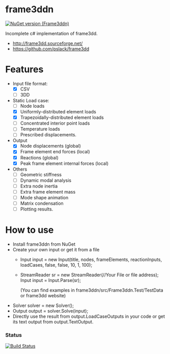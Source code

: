 # frame3ddn
[![NuGet version (Frame3ddn)](https://img.shields.io/nuget/v/Frame3ddn.svg?style=flat-square)](https://www.nuget.org/packages/Frame3ddn/)

Incomplete c# implementation of frame3dd. 


* http://frame3dd.sourceforge.net/
* https://github.com/pslack/frame3dd

# Features
- Input file format:
  - [X] CSV
  - [ ] 3DD
- Static Load case:
  - [ ] Node loads
  - [X] Uniformly-distributed element loads
  - [X] Trapezoidally-distributed element loads
  - [ ] Concentrated interior point loads
  - [ ] Temperature loads
  - [ ] Prescribed displacements.
- Output
  - [X] Node displacements (global)
  - [X] Frame element end forces (local)
  - [X] Reactions (global)
  - [X] Peak frame element internal forces (local)
- Others
  - [ ] Geometric stiffness
  - [ ] Dynamic modal analysis
  - [ ] Extra node inertia
  - [ ] Extra frame element mass
  - [ ] Mode shape animation
  - [ ] Matrix condensation
  - [ ] Plotting results.
 
 # How to use
 * Install frame3ddn from NuGet
 * Create your own input or get it from a file
    - Input input = new Input(title, nodes, frameElements, reactionInputs, loadCases, false, false, 10, 1, 100);
    - StreamReader sr = new StreamReader(//Your File or file address); Input input = Input.Parse(sr);
      
      (You can find examples in frame3ddn/src/Frame3ddn.Test/TestData or frame3dd website)
 * Solver solver = new Solver();
 * Output output = solver.Solve(input);
 * Directly use the result from output.LoadCaseOutputs in your code or get its text output from output.TextOutput.
 
### Status
[![Build Status](https://travis-ci.org/ssippe/frame3ddn.png)](https://travis-ci.org/ssippe/frame3ddn)
